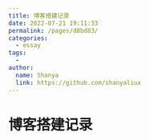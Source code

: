 ```yaml
---
title: 博客搭建记录
date: 2022-07-21 19:11:33
permalink: /pages/d8bd83/
categories:
  - essay
tags:
  - 
author: 
  name: Shanya
  link: https://github.com/shanyaliux
---
```


# 博客搭建记录